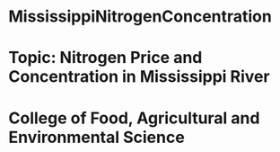 # MississippiNitrogenConcentration
# Topic: Nitrogen Price and Concentration in Mississippi River
# College of Food, Agricultural and Environmental Science
